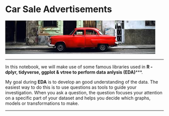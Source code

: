 # Car Sale Advertisements

![](https://raw.githubusercontent.com/Karkerayashish/R_programming/master/Car_Sales_Advertisement/Car_Sale_Image.jpg)

------------

In this notebook, we will make use of some famous libraries used in **R - dplyr, tidyverse, ggplot & vtree to perform data anlysis (EDA)*****.

My goal during **EDA** is to develop an good understanding of the data. The easiest way to do this is to use questions as tools to guide your investigation. When you ask a question, the question focuses your attention on a specific part of your dataset and helps you decide which graphs, models or transformations to make.

------------
